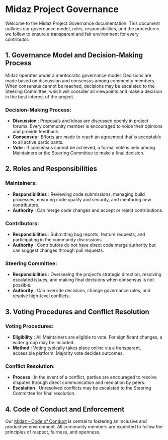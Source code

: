 # Midaz Project Governance

Welcome to the Midaz Project Governance documentation. This document outlines our governance model, roles, responsibilities, and the procedures we follow to ensure a transparent and fair environment for every contributor.

## 1. Governance Model and Decision-Making Process

Midaz operates under a meritocratic governance model. Decisions are made based on discussion and consensus among community members. When consensus cannot be reached, decisions may be escalated to the Steering Committee, which will consider all viewpoints and make a decision in the best interest of the project.

### Decision-Making Process:

- **Discussion** : Proposals and ideas are discussed openly in project forums. Every community member is encouraged to voice their opinions and provide feedback.
- **Consensus** : Efforts are made to reach an agreement that is acceptable to all active participants.
- **Vote** : If consensus cannot be achieved, a formal vote is held among Maintainers or the Steering Committee to make a final decision.

## 2. Roles and Responsibilities

### Maintainers:

- **Responsibilities** : Reviewing code submissions, managing build processes, ensuring code quality and security, and mentoring new contributors.
- **Authority** : Can merge code changes and accept or reject contributions.

### Contributors:

- **Responsibilities** : Submitting bug reports, feature requests, and participating in the community discussions.
- **Authority** : Contributors do not have direct code merge authority but can suggest changes through pull requests.

### Steering Committee:

- **Responsibilities** : Overseeing the project’s strategic direction, resolving escalated issues, and making final decisions when consensus is not possible.
- **Authority** : Can override decisions, change governance rules, and resolve high-level conflicts.

## 3. Voting Procedures and Conflict Resolution

### Voting Procedures:

- **Eligibility** : All Maintainers are eligible to vote. For significant changes, a wider group may be included.
- **Method** : Voting typically takes place online via a transparent, accessible platform. Majority vote decides outcomes.

### Conflict Resolution:

- **Process** : In the event of a conflict, parties are encouraged to resolve disputes through direct communication and mediation by peers.
- **Escalation** : Unresolved conflicts may be escalated to the Steering Committee for final resolution.

## 4. Code of Conduct and Enforcement

Our [Midaz - Code of Conduct](https://github.com/LerianStudio/midaz-console/blob/main/CODE_OF_CONDUCT.md) is central to fostering an inclusive and productive environment. All community members are expected to follow the principles of respect, fairness, and openness.
